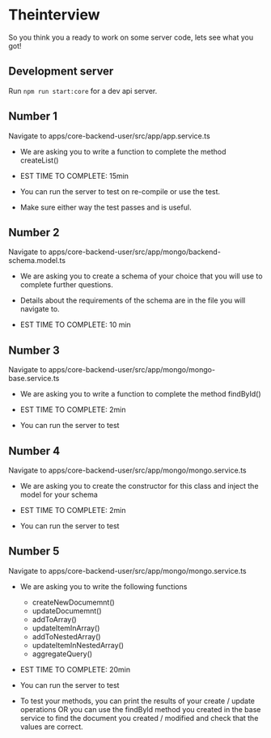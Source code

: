 # Theinterview

So you think you a ready to work on some server code, lets see what you got!

## Development server

Run `npm run start:core` for a dev api server.

## Number 1

Navigate to apps/core-backend-user/src/app/app.service.ts

- We are asking you to write a function to complete the method createList()

- EST TIME TO COMPLETE: 15min
- You can run the server to test on re-compile or use the test.
- Make sure either way the test passes and is useful.

## Number 2

Navigate to apps/core-backend-user/src/app/mongo/backend-schema.model.ts

- We are asking you to create a schema of your choice that you will use to complete further questions.
- Details about the requirements of the schema are in the file you will navigate to.

- EST TIME TO COMPLETE: 10 min

## Number 3

Navigate to apps/core-backend-user/src/app/mongo/mongo-base.service.ts

- We are asking you to write a function to complete the method findById()

- EST TIME TO COMPLETE: 2min
- You can run the server to test

## Number 4

Navigate to apps/core-backend-user/src/app/mongo/mongo.service.ts

- We are asking you to create the constructor for this class and inject the model for your schema

- EST TIME TO COMPLETE: 2min
- You can run the server to test

## Number 5

Navigate to apps/core-backend-user/src/app/mongo/mongo.service.ts

- We are asking you to write the following functions

  - createNewDocumemnt()
  - updateDocumemnt()
  - addToArray()
  - updateItemInArray()
  - addToNestedArray()
  - updateItemInNestedArray()
  - aggregateQuery()

- EST TIME TO COMPLETE: 20min
- You can run the server to test
- To test your methods, you can print the results of your create / update operations OR
  you can use the findById method you created in the base service to find the document
  you created / modified and check that the values are correct.
